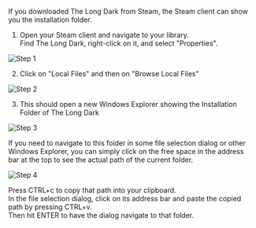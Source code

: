 If you downloaded The Long Dark from Steam, the Steam client can show you the installation folder.

1. Open your Steam client and navigate to your library.<br/>
Find The Long Dark, right-click on it, and select "Properties".

![Step 1](https://raw.githubusercontent.com/ds5678/ModComponent/master/Images/finding-installation-folder/01.png)

2. Click on "Local Files" and then on "Browse Local Files"

![Step 2](https://raw.githubusercontent.com/ds5678/ModComponent/master/Images/finding-installation-folder/02.png)

3. This should open a new Windows Explorer showing the Installation Folder of The Long Dark

![Step 3](https://raw.githubusercontent.com/ds5678/ModComponent/master/Images/finding-installation-folder/03.png)


If you need to navigate to this folder in some file selection dialog or other Windows Explorer, you can simply click on the free space in the address bar at the top to see the actual path of the current folder.

![Step 4](https://raw.githubusercontent.com/ds5678/ModComponent/master/Images/finding-installation-folder/04.png)

Press CTRL+c to copy that path into your clipboard.<br/>
In the file selection dialog, click on its address bar and paste the copied path by pressing CTRL+v.<br/>
Then hit ENTER to have the dialog navigate to that folder.